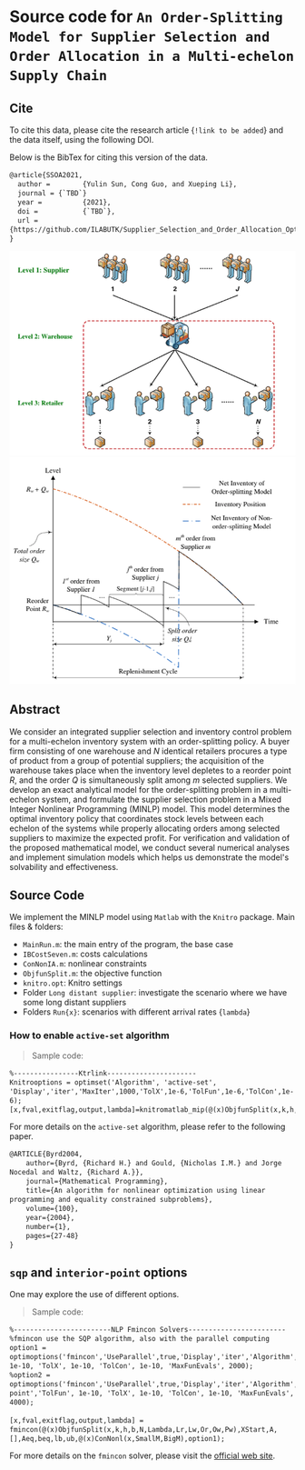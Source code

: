 # Source code for `An Order-Splitting Model for Supplier Selection and Order Allocation in a Multi-echelon Supply Chain`

## Cite
To cite this data, please cite the research article {`!link to be added`} and the data itself, using the following DOI.

Below is the BibTex for citing this version of the data.

  >
  ```
  @article{SSOA2021,
    author =        {Yulin Sun, Cong Guo, and Xueping Li},
    journal = {`TBD`}
    year =          {2021},
    doi =           {`TBD`},
    url =           {https://github.com/ILABUTK/Supplier_Selection_and_Order_Allocation_Optimization},
  } 
  ```
![Illustration of the supplier selection & order split problem](/images/ssoa.png)
![Illustration of the order split model for the warehouse](/images/warehouse.png)

## Abstract
We consider an integrated supplier selection and inventory control problem for a multi-echelon inventory system with an order-splitting policy. A buyer firm consisting of one warehouse and $N$ identical retailers procures a type of product from a group of potential suppliers; the acquisition of the warehouse takes place when the inventory level depletes to a reorder point $R$, and the order $Q$ is simultaneously split among $m$ selected suppliers. We develop an exact analytical model for the order-splitting problem in a multi-echelon system, and formulate the supplier selection problem in a Mixed Integer Nonlinear Programming (MINLP) model. This model determines the optimal inventory policy that coordinates stock levels between each echelon of the systems while properly allocating orders among selected suppliers to maximize the expected profit. For verification and validation of the proposed mathematical model, we conduct several numerical analyses and implement simulation models which helps us demonstrate the model's solvability and effectiveness.


## Source Code 

We implement the MINLP model using `Matlab` with the `Knitro` package. Main files  & folders:

- `MainRun.m`: the main entry of the program, the base case
- `IBCostSeven.m`: costs calculations 
- `ConNonIA.m`: nonlinear constraints
- `ObjfunSplit.m`: the objective function
- `knitro.opt`: Knitro settings
- Folder `Long distant supplier`: investigate the scenario where we have some long distant suppliers
- Folders `Run{x}`:  scenarios with different arrival rates {`lambda`}

### How to enable `active-set` algorithm
  > Sample code:
```
%----------------Ktrlink----------------------
Knitrooptions = optimset('Algorithm', 'active-set', 'Display','iter','MaxIter',1000,'TolX',1e-6,'TolFun',1e-6,'TolCon',1e-6);
[x,fval,exitflag,output,lambda]=knitromatlab_mip(@(x)ObjfunSplit(x,k,h,b,N,Lambda,Lr,Lw,Or,Ow,Pw,w),X0,A,bq,Aeq,beq,lb,ub,@(x)ConNonlA(x,BigM,N,Lambda,Lw),xType,'knitro.opt');
```

For more details on the `active-set` algorithm, please refer to the following paper.
>
```
@ARTICLE{Byrd2004,
    author={Byrd, {Richard H.} and Gould, {Nicholas I.M.} and Jorge Nocedal and Waltz, {Richard A.}},
    journal={Mathematical Programming},
    title={An algorithm for nonlinear optimization using linear programming and equality constrained subproblems},
    volume={100},
    year={2004},
    number={1},
    pages={27-48}
}
```

## `sqp` and `interior-point` options
One may explore the use of different options.
  > Sample code:
```
%------------------------NLP Fmincon Solvers------------------------
%fmincon use the SQP algorithm, also with the parallel computing
option1 = optimoptions('fmincon','UseParallel',true,'Display','iter','Algorithm','sqp','TolFun', 1e-10, 'TolX', 1e-10, 'TolCon', 1e-10, 'MaxFunEvals', 2000);
%option2 = optimoptions('fmincon','UseParallel',true,'Display','iter','Algorithm','interior-point','TolFun', 1e-10, 'TolX', 1e-10, 'TolCon', 1e-10, 'MaxFunEvals', 4000);

[x,fval,exitflag,output,lambda] = fmincon(@(x)ObjfunSplit(x,k,h,b,N,Lambda,Lr,Lw,Or,Ow,Pw),XStart,A,[],Aeq,beq,lb,ub,@(x)ConNonl(x,SmallM,BigM),option1);
```

For more details on the `fmincon` solver, please visit the [official web site](https://www.mathworks.com/help/optim/ug/fmincon.html).
